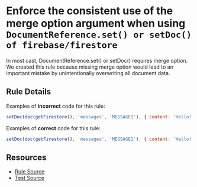 # Enforce the consistent use of the merge option argument when using `DocumentReference.set() or setDoc() of firebase/firestore`

In most cast, DocumentReference.set() or setDoc() requires merge option. 
We created this rule because missing merge option would lead to an important mistake by unintentionally overwriting all document data.

## Rule Details

Examples of **incorrect** code for this rule:

```js
setDoc(doc(getFirestore(), 'messages', 'MESSAGE1'), { content: 'Hello!' })
```

Examples of **correct** code for this rule:
```js
setDoc(doc(getFirestore(), 'messages', 'MESSAGE1'), { content: 'Hello!' }, { merge: true })
```


## Resources

- [Rule Source](https://github.com/konti-kun/eslint-plugin-firestore/blob/main/src/rules/firestore-set-require-merge.ts)
- [Test Source](https://github.com/konti-kun/eslint-plugin-firestore/blob/main/tests/firestore-set-require-merge.test.ts)